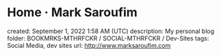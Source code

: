 # Home · Mark Saroufim

created: September 1, 2022 1:58 AM (UTC)
description: My personal blog
folder: BOOKMRKS-MTHRFCKR / SOCIAL-MTHRFCKR / Dev-Sites
tags: Social Media, dev sites
url: http://www.marksaroufim.com